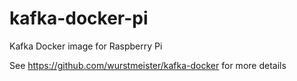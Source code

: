# kafka-docker-pi
Kafka Docker image for Raspberry Pi

See https://github.com/wurstmeister/kafka-docker for more details